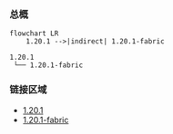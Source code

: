 ### 总概

```mermaid
flowchart LR
    1.20.1 -->|indirect| 1.20.1-fabric
```

```
1.20.1
 └── 1.20.1-fabric
```

### 链接区域

- [1.20.1](/projects/1.20/assets/1UNKNOWN/hextrace)
- [1.20.1-fabric](/projects/1.20-fabric/assets/1UNKNOWN/hextrace)